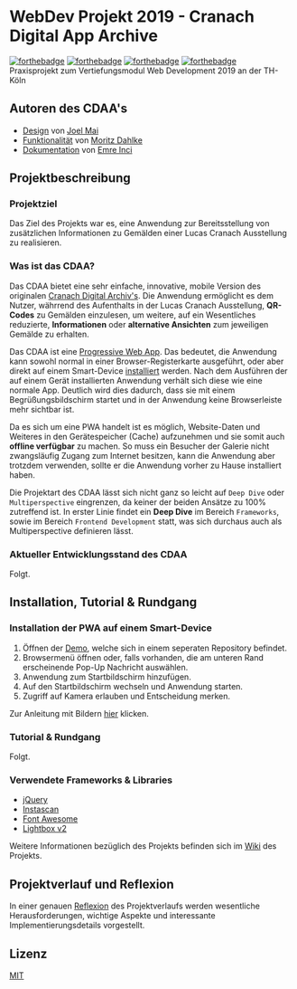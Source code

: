 # WebDev Projekt 2019 - Cranach Digital App Archive
[![forthebadge](https://forthebadge.com/images/badges/built-with-love.svg)](https://forthebadge.com)
[![forthebadge](https://forthebadge.com/images/badges/uses-html.svg)](https://forthebadge.com)
[![forthebadge](https://forthebadge.com/images/badges/uses-css.svg)](https://forthebadge.com)
[![forthebadge](https://forthebadge.com/images/badges/uses-js.svg)](https://forthebadge.com)  
Praxisprojekt zum Vertiefungsmodul Web Development 2019 an der TH-Köln  

## Autoren des CDAA's
- [Design](#design) von [Joel Mai](https://github.com/Inf166)
- [Funktionalität](#anwendungslogik) von [Moritz Dahlke](https://github.com/inf155)
- [Dokumentation](#tutorial--rundgang) von [Emre Inci](https://github.com/bamalamusic)

## Projektbeschreibung
### Projektziel
Das Ziel des Projekts war es, eine Anwendung zur Bereitsstellung von zusätzlichen Informationen zu Gemälden einer Lucas Cranach Ausstellung zu realisieren.

### Was ist das CDAA?
Das CDAA bietet eine sehr einfache, innovative, mobile Version des originalen [Cranach Digital Archiv's](http://lucascranach.org/gallery). Die Anwendung ermöglicht es dem Nutzer, währrend des Aufenthalts in der Lucas Cranach Ausstellung, **QR-Codes** zu Gemälden einzulesen, um weitere, auf ein Wesentliches reduzierte, **Informationen** oder **alternative Ansichten** zum jeweiligen Gemälde zu erhalten.

Das CDAA ist eine [Progressive Web App](https://de.wikipedia.org/wiki/Progressive_Web_App). Das bedeutet, die Anwendung kann sowohl normal in einer Browser-Registerkarte ausgeführt, oder aber direkt auf einem Smart-Device [installiert](#installation-der-pwa-auf-einem-smart-device) werden. Nach dem Ausführen der auf einem Gerät installierten Anwendung verhält sich diese wie eine normale App. Deutlich wird dies dadurch, dass sie mit einem Begrüßungsbildschirm startet und in der Anwendung keine Browserleiste mehr sichtbar ist.  

Da es sich um eine PWA handelt ist es möglich, Website-Daten und Weiteres in den Gerätespeicher (Cache) aufzunehmen und sie somit auch **offline verfügbar** zu machen. So muss ein Besucher der Galerie nicht zwangsläufig Zugang zum Internet besitzen, kann die Anwendung aber trotzdem verwenden, sollte er die Anwendung vorher zu Hause installiert haben.

Die Projektart des CDAA lässt sich nicht ganz so leicht auf ``Deep Dive`` oder ``Multiperspective`` eingrenzen, da keiner der beiden Ansätze zu 100% zutreffend ist. In erster Linie findet ein **Deep Dive** im Bereich ``Frameworks``, sowie im Bereich ``Frontend Development`` statt, was sich durchaus auch als Multiperspective definieren lässt.

### Aktueller Entwicklungsstand des CDAA
Folgt.

## Installation, Tutorial & Rundgang
### Installation der PWA auf einem Smart-Device
1. Öffnen der [Demo](https://inf155.github.io/Cranach-PWA/demo/), welche sich in einem seperaten Repository befindet.
2. Browsermenü öffnen oder, falls vorhanden, die am unteren Rand erscheinende Pop-Up Nachricht auswählen.
3. Anwendung zum Startbildschirm hinzufügen.
4. Auf den Startbildschirm wechseln und Anwendung starten.
5. Zugriff auf Kamera erlauben und Entscheidung merken.  

Zur Anleitung mit Bildern [hier](Dokumentation/Installation.md) klicken.

### Tutorial & Rundgang
Folgt.

### Verwendete Frameworks & Libraries
- [jQuery](https://jquery.com/)
- [Instascan](https://github.com/schmich/instascan)
- [Font Awesome](https://fontawesome.com/v4.7.0/icons/)
- [Lightbox v2](https://lokeshdhakar.com/projects/lightbox2/)

Weitere Informationen bezüglich des Projekts befinden sich im [Wiki](https://github.com/Inf166/WDSS19-Praxisarbeit-CDAA/wiki) des Projekts.

## Projektverlauf und Reflexion
In einer genauen [Reflexion](Dokumentation/Reflexion.md) des Projektverlaufs werden wesentliche Herausforderungen, wichtige Aspekte und interessante Implementierungsdetails vorgestellt.

## Lizenz
[MIT](https://github.com/Inf166/WDSS19-Praxisarbeit/blob/master/LICENSE)